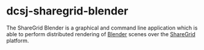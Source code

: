dcsj-sharegrid-blender
======================

The ShareGrid Blender is a graphical and command line application which is able to perform distributed rendering of [Blender](http://www.blender.org "Blender") scenes over the [ShareGrid](http://dcs.di.unipmn.it/sharegrid "ShareGrid") platform.
